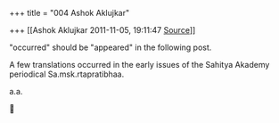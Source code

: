 +++
title = "004 Ashok Aklujkar"

+++
[[Ashok Aklujkar	2011-11-05, 19:11:47 [Source](https://groups.google.com/g/bvparishat/c/pw3JUMuqlno)]]



"occurred" should be "appeared" in the following post.  

  
A few translations occurred in the early issues of the Sahitya Akademy periodical Sa.msk.rtapratibhaa.  
  
a.a.  
  



